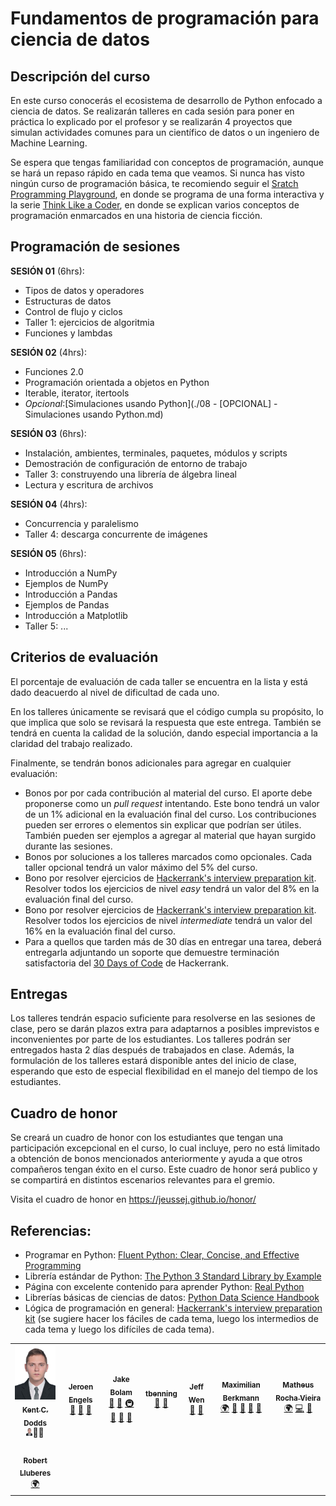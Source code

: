 # Fundamentos de programación para ciencia de datos

## Descripción del curso

En este curso conocerás el ecosistema de desarrollo de Python enfocado a ciencia de datos. Se realizarán talleres en cada sesión para poner en práctica lo explicado por el profesor y se realizarán 4 proyectos que simulan actividades comunes para un científico de datos o un ingeniero de Machine Learning.

Se espera que tengas familiaridad con conceptos de programación, aunque se hará un repaso rápido en cada tema que veamos. Si nunca has visto ningún curso de programación básica, te recomiendo seguir el [Sratch Programming Playground](https://inventwithscratch.com/book/), en donde se programa de una forma interactiva y la serie [Think Like a Coder](https://www.youtube.com/playlist?list=PLJicmE8fK0EgogMqDYMgcADT1j5b911or), en donde se explican varios conceptos de programación enmarcados en una historia de ciencia ficción. 

## Programación de sesiones

**SESIÓN 01** (6hrs):
  - Tipos de datos y operadores
  - Estructuras de datos
  - Control de flujo y ciclos
  - Taller 1: ejercicios de algoritmia
  - Funciones y lambdas

**SESIÓN 02** (4hrs):
  - Funciones 2.0
  - Programación orientada a objetos en Python
  - Iterable, iterator, itertools
  - *Opcional*:[Simulaciones usando Python](./08 - [OPCIONAL] - Simulaciones usando Python.md) 
  
**SESIÓN 03** (6hrs):
  - Instalación, ambientes, terminales, paquetes, módulos y scripts
  - Demostración de configuración de entorno de trabajo
  - Taller 3: construyendo una librería de álgebra lineal 
  - Lectura y escritura de archivos
  
**SESIÓN 04** (4hrs):
  - Concurrencia y paralelismo
  - Taller 4: descarga concurrente de imágenes
  
**SESIÓN 05** (6hrs):
  - Introducción a NumPy
  - Ejemplos de NumPy
  - Introducción a Pandas
  - Ejemplos de Pandas
  - Introducción a Matplotlib
  - Taller 5: ...

## Criterios de evaluación

El porcentaje de evaluación de cada taller se encuentra en la lista y está dado deacuerdo al nivel de dificultad de cada uno. 

En los talleres únicamente se revisará que el código cumpla su propósito, lo que implica que solo se revisará la respuesta que este entrega. También se tendrá en cuenta la calidad de la solución, dando especial importancia a la claridad del trabajo realizado.

Finalmente, se tendrán bonos adicionales para agregar en cualquier evaluación:

- Bonos por por cada contribución al material del curso. El aporte debe proponerse como un *pull request* intentando. Este bono tendrá un valor de un 1% adicional en la evaluación final del curso. Los contribuciones pueden ser errores o elementos sin explicar que podrían ser útiles. También pueden ser ejemplos a agregar al material que hayan surgido durante las sesiones.
- Bonos por soluciones a los talleres marcados como opcionales. Cada taller opcional tendrá un valor máximo del 5% del curso. 
- Bono por resolver ejercicios de [Hackerrank's interview preparation kit](https://www.hackerrank.com/interview/interview-preparation-kit). Resolver todos los ejercicios de nivel *easy* tendrá un valor del 8% en la evaluación final del curso.
- Bono por resolver ejercicios de [Hackerrank's interview preparation kit](https://www.hackerrank.com/interview/interview-preparation-kit). Resolver todos los ejercicios de nivel *intermediate*  tendrá un valor del 16% en la evaluación final del curso.
- Para a quellos que tarden más de 30 días en entregar una tarea, deberá entregarla adjuntando un soporte que demuestre terminación satisfactoria del [30 Days of Code](https://www.hackerrank.com/domains/tutorials/30-days-of-code) de Hackerrank.

## Entregas

Los talleres tendrán espacio suficiente para resolverse en las sesiones de clase, pero se darán plazos extra para adaptarnos a posibles imprevistos e inconvenientes por parte de los estudiantes. Los talleres podrán ser entregados hasta 2 días después de trabajados en clase. Además, la formulación de los talleres estará disponible antes del inicio de clase, esperando que esto de especial flexibilidad en el manejo del tiempo de los estudiantes.

## Cuadro de honor

Se creará un cuadro de honor con los estudiantes que tengan una participación excepcional en el curso, lo cual incluye, pero no está limitado a obtención de bonos mencionados anteriormente y ayuda a que otros compañeros tengan éxito en el curso. Este cuadro de honor será publico y se compartirá en distintos escenarios relevantes para el gremio.

Visita el cuadro de honor en https://jeussej.github.io/honor/

## Referencias:
- Programar en Python: [Fluent Python: Clear, Concise, and Effective Programming](https://www.amazon.com/Fluent-Python-Concise-Effective-Programming/dp/1491946008/ref=pd_bxgy_img_3/139-6103944-8306009?_encoding=UTF8&pd_rd_i=1491946008&pd_rd_r=68fa3836-cfa5-48e7-a573-dc837d1faf10&pd_rd_w=ajpng&pd_rd_wg=jljLn&pf_rd_p=4e3f7fc3-00c8-46a6-a4db-8457e6319578&pf_rd_r=B3EBWN4RVD9V4CM8EF88&psc=1&refRID=B3EBWN4RVD9V4CM8EF88)
- Librería estándar de Python: [The Python 3 Standard Library by Example](https://www.amazon.com/Python-Standard-Library-Example-Developers/dp/0134291050/ref=pd_lpo_14_t_0/139-6103944-8306009?_encoding=UTF8&pd_rd_i=0134291050&pd_rd_r=aa5b71e8-17d2-487e-994f-ed88e19ceb0c&pd_rd_w=9p0cS&pd_rd_wg=y2QUS&pf_rd_p=7b36d496-f366-4631-94d3-61b87b52511b&pf_rd_r=WVDQSM5SPV06PXS4ZJY2&psc=1&refRID=WVDQSM5SPV06PXS4ZJY2)
- Página con excelente contenido para aprender Python: [Real Python](https://realpython.com/)
- Librerías básicas de ciencias de datos: [Python Data Science Handbook](https://jakevdp.github.io/PythonDataScienceHandbook/)
- Lógica de programación en general: [Hackerrank's interview preparation kit](https://www.hackerrank.com/interview/interview-preparation-kit) (se sugiere hacer los fáciles de cada tema, luego los intermedios de cada tema y luego los difíciles de cada tema). 


<!-- ALL-CONTRIBUTORS-LIST:START - Do not remove or modify this section -->
<!-- prettier-ignore-start -->
<!-- markdownlint-disable -->

<table>
  <tr>
    <td align="center"><a href="https://kentcdodds.com"><img src="images/foto.jpg" width="100px;" alt=""/><br /><sub><b>Kent C. Dodds</b></sub></a><br /><img src="images/foto.jpg" width="10px;" alt="" >💬</a>📢</a></td>
    <td align="center"><a href="https://github.com/jfmengels"><img src="https://avatars.githubusercontent.com/u/3869412?v=3" width="100px;" alt=""/><br /><sub><b>Jeroen Engels</b></sub></a><br /><a href="https://github.com/all-contributors/all-contributors/commits?author=jfmengels" title="Documentation">📖</a> <a href="https://github.com/all-contributors/all-contributors/pulls?q=is%3Apr+reviewed-by%3Ajfmengels" title="Reviewed Pull Requests">👀</a> <a href="#tool-jfmengels" title="Tools">🔧</a></td>
    <td align="center"><a href="https://jakebolam.com"><img src="https://avatars2.githubusercontent.com/u/3534236?v=4" width="100px;" alt=""/><br /><sub><b>Jake Bolam</b></sub></a><br /><a href="https://github.com/all-contributors/all-contributors/commits?author=jakebolam" title="Documentation">📖</a> <a href="#tool-jakebolam" title="Tools">🔧</a> <a href="#infra-jakebolam" title="Infrastructure (Hosting, Build-Tools, etc)">🚇</a> <a href="#maintenance-jakebolam" title="Maintenance">🚧</a> <a href="https://github.com/all-contributors/all-contributors/pulls?q=is%3Apr+reviewed-by%3Ajakebolam" title="Reviewed Pull Requests">👀</a> <a href="#question-jakebolam" title="Answering Questions">💬</a></td>
    <td align="center"><a href="https://github.com/tbenning"><img src="https://avatars2.githubusercontent.com/u/7265547?v=4" width="100px;" alt=""/><br /><sub><b>tbenning</b></sub></a><br /><a href="#design-tbenning" title="Design">🎨</a> <a href="#maintenance-tbenning" title="Maintenance">🚧</a></td>
    <td align="center"><a href="https://sinchang.me"><img src="https://avatars0.githubusercontent.com/u/3297859?v=4" width="100px;" alt=""/><br /><sub><b>Jeff Wen</b></sub></a><br /><a href="#maintenance-sinchang" title="Maintenance">🚧</a> <a href="https://github.com/all-contributors/all-contributors/pulls?q=is%3Apr+reviewed-by%3Asinchang" title="Reviewed Pull Requests">👀</a></td>
    <td align="center"><a href="http://maxcubing.wordpress.com"><img src="https://avatars0.githubusercontent.com/u/8260834?v=4" width="100px;" alt=""/><br /><sub><b>Maximilian Berkmann</b></sub></a><br /><a href="#translation-Berkmann18" title="Translation">🌍</a> <a href="https://github.com/all-contributors/all-contributors/commits?author=Berkmann18" title="Documentation">📖</a> <a href="#maintenance-Berkmann18" title="Maintenance">🚧</a> <a href="https://github.com/all-contributors/all-contributors/pulls?q=is%3Apr+reviewed-by%3ABerkmann18" title="Reviewed Pull Requests">👀</a> <a href="#talk-Berkmann18" title="Talks">📢</a></td>
    <td align="center"><a href="http://matheu.srv.br"><img src="https://avatars0.githubusercontent.com/u/23284276?v=4" width="100px;" alt=""/><br /><sub><b>Matheus Rocha Vieira</b></sub></a><br /><a href="#translation-MatheusRV" title="Translation">🌍</a> <a href="https://github.com/all-contributors/all-contributors/commits?author=MatheusRV" title="Code">💻</a> <a href="https://github.com/all-contributors/all-contributors/commits?author=MatheusRV" title="Documentation">📖</a></td>
  </tr>


  <tr>
    <td align="center"><a href="https://robertlluberes.com"><img src="https://avatars1.githubusercontent.com/u/13991439?v=4" width="100px;" alt=""/><br /><sub><b>Robert Lluberes</b></sub></a><br /><a href="#translation-robertlluberes" title="Translation">🌍</a></td>
</table>

